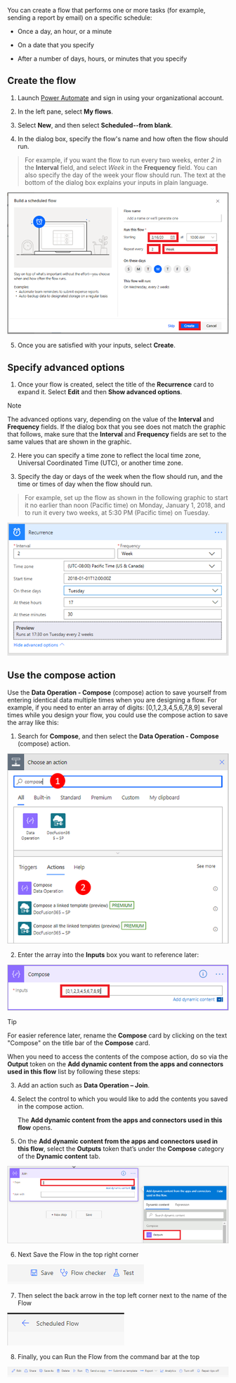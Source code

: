 You can create a flow that performs one or more tasks (for example, sending a
report by email) on a specific schedule:

-   Once a day, an hour, or a minute

-   On a date that you specify

-   After a number of days, hours, or minutes that you specify

**Create the flow**
-------------------

1.  Launch [Power Automate](https://flow.microsoft.com/) and sign in using your organizational account.

2.  In the left pane, select **My flows**.

3.  Select **New**, and then select **Scheduled--from blank**.

4.  In the dialog box, specify the flow's name and how often the flow should run.

>   For example, if you want the flow to run every two weeks, enter *2* in
>   the **Interval** field, and select *Week* in the **Frequency** field. You
>   can also specify the day of the week your flow should run. The text at the
>   bottom of the dialog box explains your inputs in plain language.

![Specify the recurrence](../media/build-scheduled-flow.png)

5.  Once you are satisfied with your inputs, select **Create**.

**Specify advanced options**
----------------------------

1.  Once your flow is created, select the title of the **Recurrence** card to expand it. Select **Edit** and then **Show advanced options**.

>[!NOTE]
>   The advanced options vary, depending on the value of
>   the **Interval** and **Frequency** fields. If the dialog box that you see
>   does not match the graphic that follows, make sure that
>   the **Interval** and **Frequency** fields are set to the same values that
>   are shown in the graphic.

2.  Here you can specify a time zone to reflect the local time zone, Universal
    Coordinated Time (UTC), or another time zone.

3.  Specify the day or days of the week when the flow should run, and the time
    or times of day when the flow should run.

>   For example, set up the flow as shown in the following graphic to start it
>   no earlier than noon (Pacific time) on Monday, January 1, 2018, and to run
>   it every two weeks, at 5:30 PM (Pacific time) on Tuesday.

![Advanced options](../media/recurrence-advanced-options.png)  

**Use the compose action**
--------------------------

Use the **Data Operation - Compose** (compose) action to save yourself from
entering identical data multiple times when you are designing a flow. For
example, if you need to enter an array of digits: [0,1,2,3,4,5,6,7,8,9] several
times while you design your flow, you could use the compose action to save the
array like this:

1.  Search for **Compose**, and then select the **Data Operation -
    Compose** (compose) action.

![Search for and select the compose action](../media/data-operation-compose-action.png)

2.  Enter the array into the **Inputs** box you want to reference later:

![Configure the compose action](../media/input-array.png)  

>[!TIP]
>   For easier reference later, rename the **Compose** card by clicking on the
>   text "Compose" on the title bar of the **Compose** card.

When you need to access the contents of the compose action, do so via
the **Output** token on the **Add dynamic content from the apps and connectors
used in this flow** list by following these steps:

3.  Add an action such as **Data Operation – Join**.

4.  Select the control to which you would like to add the contents you saved in
    the compose action.

    The **Add dynamic content from the apps and connectors used in this
    flow** opens.

5.  On the **Add dynamic content from the apps and connectors used in this
    flow**, select the **Outputs** token that’s under the **Compose** category
    of the **Dynamic content** tab.

![Use output from compose action](../media/use-output-from-compose-action.png)

6.  Next Save the Flow in the top right corner

![Click Save button](../media/save-flow.png)

7.  Then select the back arrow in the top left corner next to the name of the
    Flow

![Click back arrow](../media/flow-back-arrow.png)

8.  Finally, you can Run the Flow from the command bar at the top

![Run the flow](../media/command-bar-run-flow.png)